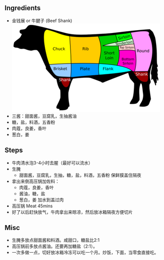 ## Ingredients
- 金钱展 or 牛腱子 (Beef Shank)  
![US_Beef_cuts](US_Beef_cuts.svg)
- 三酱：甜面酱，豆腐乳，生抽酱油
- 糖，盐，料酒，五香粉
- 肉蔻，良姜，香叶
- 葱白，姜

## Steps
- 牛肉清水泡3-4小时去腥（最好可以流水）
- 生腌
	- 甜面酱，豆腐乳，生抽，糖，盐，料酒，五香粉
	保鲜膜盖住隔夜
- 拿出来倒高压锅加佐料：
	- 肉蔻，良姜，香叶
	- 酱油，糖，盐
	- 葱白，姜
	加水到盖过肉
- 高压锅 Meat 45mins
- 好了以后赶快放气，牛肉拿出来晾凉，然后放冰箱隔夜方便切片

## Misc
- 生腌多放点甜面酱和料酒。咸甜口，糖盐比2:1
- 高压锅前多放点酱油。还要再加糖盐（2:1）。
- 一次多做一点，切好放冰箱冷冻可以吃一个月。炒饭，下面，当零食直接吃。